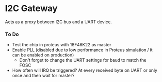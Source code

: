 # I2C Gateway

Acts as a proxy between I2C bus and a UART device.

### To Do

* Test the chip in proteus with 18F46K22 as master
* Enable PLL (disabled due to low performance in Proteus simulation / it can be enabled on production)
	* Don't forget to change the UART settings for baud to match the FOSC
* How often will IRQ be triggered? At every received byte on UART or only once and then wait for master?